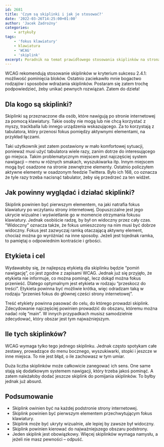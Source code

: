```yaml
---
id: 2681
title: 'Czym są skiplinki i jak je stosować?'
date: '2022-03-26T14:25:00+01:00'
author: 'Jacek Zadrożny'
categories:
    - artykuły
tags:
    - 'fokus klawiatury'
    - klawiatura
    - 'WCAG'
    - 'skiplink'
excerpt: Poradnik na temat prawidłowego stosowania skiplinków na stronach internetowych.
---
```


WCAG rekomendują stosowanie skiplinków w kryterium sukcesu 2.4.1: możliwość pominięcia bloków. Ostatnio zaciekawiło mnie bogactwo rodzajów i sposobów wdrażania skiplinków. Postaram się zatem trochę podpowiedzieć, żeby unikać pewnych rozwiązań. Zatem do dzieła!

## Dla kogo są skiplinki?

Skiplinki są przeznaczone dla osób, które nawigują po stronie internetowej za pomocą klawiatury. Takie osoby nie mogą lub nie chcą korzystać z myszy, trackballa lub innego urządzenia wskazującego. Za to korzystają z tabulatora, który przenosi fokus pomiędzy aktywnymi elementami, na przykład łączami.

Taki użytkownik jest zatem postawiony w mało komfortowej sytuacji, ponieważ musi użyć tabulatora wiele razy, zanim dotrze do interesującego go miejsca. Takim problematycznym miejscem jest najczęściej system nawigacji – menu w różnych smakach, wyszukiwarka itp. Innym miejscem mogą być osadzone na stronie zewnętrzne elementy. Ostatnio policzyłem aktywne elementy w osadzonym feedzie Twittera. Było ich 168, co oznacza że tyle razy trzeba nacisnąć tabulator, żeby się przedrzeć za ten widżet.

## Jak powinny wyglądać i działać skiplinki?

Skiplink powinien być pierwszym elementem, na jaki natrafia fokus klawiatury po wczytaniu strony internetowej. Dopuszczalne jest jego ukrycie wizualne i wyświetlanie go w momencie otrzymania fokusu klawiatury. Jednak osobiście radzę, by był on widoczny przez cały czas. “Widoczny” oznacza także, że fokus umieszczony na nim musi być dobrze widoczny. Fokus jest zazwyczaj ramką otaczającą aktywny element, chociaż można go wyróżniać na inne sposoby. Jeżeli jest tojednak ramka, to pamiętaj o odpowiednim kontraście i grbości.

## Etykieta i cel

Wydawałoby się, że najlepszą etykietą dla skiplinku będzie “pomiń nawigację”, co jest zgodne z zapisami WCAG. Jednak już się przyjęło, że etykieta nie informuje, co można pominąć, lecz dokąd można fokus przenieść. Dlatego optymalnym jest etykieta w rodzaju “przeskocz do treści”. Etykieta powinna być możliwie krótka, więc odradzam taką w rodzaju “przenieś fokus do głównej cześci strony internetowej”.

Treść etykiety powinna pasować do celu, do którego prowadzi skiplink. Zdecydowanie najczęściej powinien prowadzić do obszaru, któremu można nadać rolę “main”. W innych przypadkach musisz samodzielnie zdecydować, który obszar jest tym najważniejszym.

## Ile tych skiplinków?

WCAG wymaga tylko tego jednego skiplinku. Jednak często spotykam całe zestawy, prowadzące do menu bocznego, wyszukiwarki, stopki i jeszcze w inne miejsca. To nie jest błąd, o ile zachowasz w tym umiar.

Duża liczba skiplinków może całkowicie zanegować ich sens. One same stają się dodatkowym systemem nawigacji, który trzeba jakoś pominąć. A zatem należałoby dodać jeszcze skiplink do pomijania skiplinków. To byłby jednak już absurd.

## Podsumowanie

- Skiplink owinien być na każdej podstronie strony internetowej.
- Skiplink powinien być pierwszym elementem przechwytującym fokus klawiatury.
- Skiplink może być ukryty wizualnie, ale lepiej by zawsze był widoczny.
- Skiplink powinien kierować do najważniejszego obszaru podstrony.
- Jeden skiplink jest obowiązkowy. Więcej skiplinków wymaga namysłu, a jeżeli nie masz pewności – odpuść.
